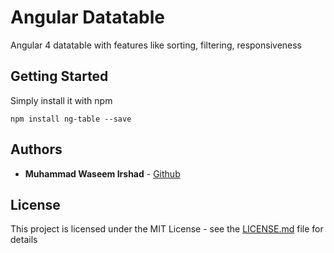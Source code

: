# Angular Datatable

Angular 4 datatable with features like sorting, filtering, responsiveness

## Getting Started

Simply install it with npm

```
npm install ng-table --save
```

## Authors

* **Muhammad Waseem Irshad** - [Github](https://github.com/prowaseem)


## License

This project is licensed under the MIT License - see the [LICENSE.md](license.md) file for details
